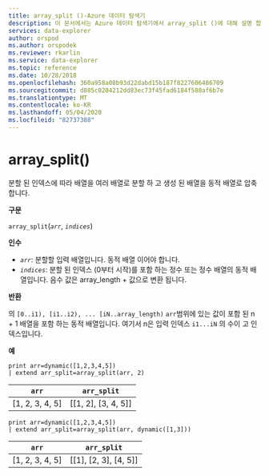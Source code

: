 ```yaml
---
title: array_split ()-Azure 데이터 탐색기
description: 이 문서에서는 Azure 데이터 탐색기에서 array_split ()에 대해 설명 합니다.
services: data-explorer
author: orspod
ms.author: orspodek
ms.reviewer: rkarlin
ms.service: data-explorer
ms.topic: reference
ms.date: 10/28/2018
ms.openlocfilehash: 360a958a08b93d22dabd15b187f8227606486709
ms.sourcegitcommit: d885c0204212dd83ec73f45fad6184f580af6b7e
ms.translationtype: MT
ms.contentlocale: ko-KR
ms.lasthandoff: 05/04/2020
ms.locfileid: "82737388"
---
```

# <a name="array_split"></a>array_split()

분할 된 인덱스에 따라 배열을 여러 배열로 분할 하 고 생성 된 배열을 동적 배열로 압축 합니다.

**구문**

`array_split`(*`arr`*, *`indices`*)

**인수**

* *`arr`*: 분할할 입력 배열입니다. 동적 배열 이어야 합니다.
* *`indices`*: 분할 된 인덱스 (0부터 시작)를 포함 하는 정수 또는 정수 배열의 동적 배열입니다. 음수 값은 array_length + 값으로 변환 됩니다.

**반환**

의 `[0..i1), [i1..i2), ... [iN..array_length)` `arr`범위에 있는 값이 포함 된 n + 1 배열을 포함 하는 동적 배열입니다. 여기서 n은 입력 인덱스 `i1...iN` 의 수이 고 인덱스입니다.

**예**

```kusto
print arr=dynamic([1,2,3,4,5]) 
| extend arr_split=array_split(arr, 2)
```

|`arr`|`arr_split`|
|---|---|
|[1, 2, 3, 4, 5]|[[1, 2], [3, 4, 5]]|


```kusto
print arr=dynamic([1,2,3,4,5]) 
| extend arr_split=array_split(arr, dynamic([1,3]))
```

|`arr`|`arr_split`|
|---|---|
|[1, 2, 3, 4, 5]|[[1], [2, 3], [4, 5]]|
